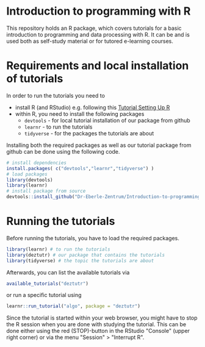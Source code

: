 
# Introduction to programming with R

This repository holds an R package, which covers tutorials for a basic introduction to programming and data processing with R.
It can be and is used both as self-study material or for tutored e-learning courses.

# Requirements and local installation of tutorials

In order to run the tutorials you need to

- install R (and RStudio) e.g. following this [Tutorial Setting Up R](https://learnr-examples.shinyapps.io/ex-setup-r/)
- within R, you need to install the following packages
  - `devtools` - for local tutorial installation of our package from github
  - `learnr` - to run the tutorials
  - `tidyverse` - for the packages the tutorials are about
  
Installing both the required packages as well as our tutorial package from 
github can be done using the following code.

```R
# install dependencies
install.packages( c("devtools","learnr","tidyverse") )
# load packages
library(devtools)
library(learnr)
# install package from source
devtools::install_github("Dr-Eberle-Zentrum/Introduction-to-programming-with-R")
```

# Running the tutorials

Before running the tutorials, you have to load the required packages.

```R
library(learnr) # to run the tutorials
library(deztutr) # our package that contains the tutorials
library(tidyverse) # the topic the tutorials are about
```

Afterwards, you can list the available tutorials via 

```R
available_tutorials("deztutr")
```

or run a specific tutorial using

```R
learnr::run_tutorial("algo", package = "deztutr")
```

Since the tutorial is started within your web browser, you might have to stop the R session when you are done with studying the tutorial. 
This can be done either using the red (STOP)-button in the RStudio "Console" (upper right corner) or via the menu "Session" > "Interrupt R".
